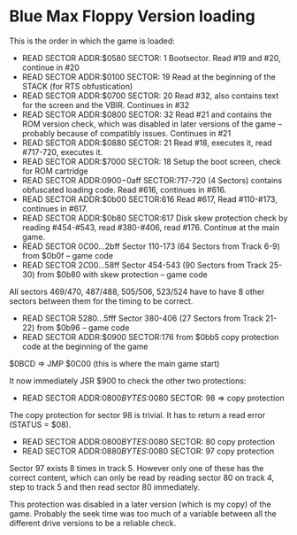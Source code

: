 # Blue Max Floppy Version loading

This is the order in which the game is loaded:

- READ SECTOR ADDR:$0580 SECTOR:  1 Bootsector. Read #19 and #20, continue in #20
- READ SECTOR ADDR:$0100 SECTOR: 19 Read at the beginning of the STACK (for RTS obfustication)
- READ SECTOR ADDR:$0700 SECTOR: 20 Read #32, also contains text for the screen and the VBIR. Continues in #32
- READ SECTOR ADDR:$0800 SECTOR: 32 Read #21 and contains the ROM version check, which was disabled in later versions of the game – probably because of compatibly issues. Continues in #21
- READ SECTOR ADDR:$0880 SECTOR: 21 Read #18, executes it, read #717-720, executes it.
- READ SECTOR ADDR:$7000 SECTOR: 18 Setup the boot screen, check for ROM cartridge
- READ SECTOR ADDR:$0900-$0aff SECTOR:717-720 (4 Sectors) contains obfuscated loading code. Read #616, continues in #616.
- READ SECTOR ADDR:$0b00 SECTOR:616 Read #617, Read #110-#173, continues in #617.
- READ SECTOR ADDR:$0b80 SECTOR:617 Disk skew protection check by reading #454-#543, read #380-#406, read #176. Continue at the main game.
- READ SECTOR $0C00…$2bff Sector 110-173 (64 Sectors from Track 6-9) from $0b0f – game code
- READ SECTOR $2C00…$58ff Sector 454-543 (90 Sectors from Track 25-30) from $0b80 with skew protection – game code

All sectors 469/470, 487/488, 505/506, 523/524 have to have 8 other sectors between them for the timing to be correct.

- READ SECTOR $5280…$5fff Sector 380-406 (27 Sectors from Track 21-22) from $0b96 – game code
- READ SECTOR ADDR:$0900 SECTOR:176 from $0bb5 copy protection code at the beginning of the game

$0BCD => JMP $0C00 (this is where the main game start)

It now immediately JSR $900 to check the other two protections:

- READ SECTOR ADDR:$0800 BYTES:$0080 SECTOR: 98 => copy protection

The copy protection for sector 98 is trivial. It has to return a read error (STATUS = $08).

- READ SECTOR ADDR:$0800 BYTES:$0080 SECTOR: 80 copy protection
- READ SECTOR ADDR:$0880 BYTES:$0080 SECTOR: 97 copy protection

Sector 97 exists 8 times in track 5. However only one of these has the correct content, which can only be read by reading sector 80 on track 4, step to track 5 and then read sector 80 immediately.

This protection was disabled in a later version (which is my copy) of the game. Probably the seek time was too much of a variable between all the different drive versions to be a reliable check.
